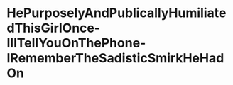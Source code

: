 # HePurposelyAndPublicallyHumiliatedThisGirlOnce-IllTellYouOnThePhone-IRememberTheSadisticSmirkHeHadOn